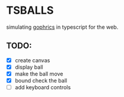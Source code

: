 # TSBALLS

simulating [gophrics](https://github.com/sofaspawn/gophrics) in typescript for the web.

## TODO:
- [x] create canvas
- [x] display ball
- [x] make the ball move
- [x] bound check the ball
- [ ] add keyboard controls
